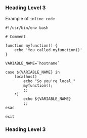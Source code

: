 
### Heading Level 3

Example of `inline code`

<!-- Before the shell code block -->

```shell
#!/usr/bin/env bash

# Comment

function myfunction() {
    echo 'You called myfunction()'
}

VARIABLE_NAME=`hostname`

case ${VARIABLE_NAME} in
    localhost)
        echo "So you're local."
        myfunction();
        ;;
    *)
        echo ${VARIABLE_NAME}
        ;;
esac

exit

```

<!-- After the shell code block -->

### Heading Level 3
